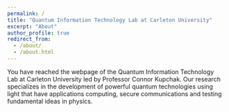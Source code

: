 ```yaml
---
permalink: /
title: "Quantum Information Technology Lab at Carleton University"
excerpt: "About"
author_profile: true
redirect_from: 
  - /about/
  - /about.html
---
```


You have reached the webpage of the Quantum Information Technology Lab at Carleton University led by Professor Connor Kupchak.  Our research specializes in the development of powerful quantum technologies using light that have applications computing, secure communications and testing fundamental ideas in physics.  
